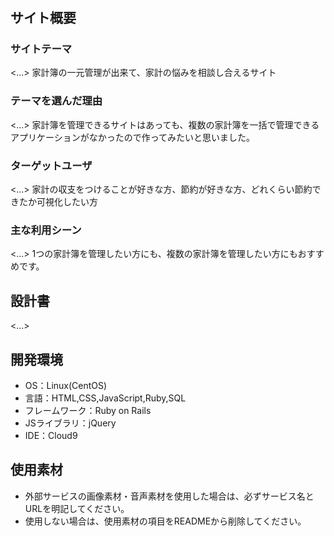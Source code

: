 # <CHOBO>

## サイト概要
### サイトテーマ
<...>
家計簿の一元管理が出来て、家計の悩みを相談し合えるサイト

### テーマを選んだ理由
<...>
家計簿を管理できるサイトはあっても、複数の家計簿を一括で管理できるアプリケーションがなかったので作ってみたいと思いました。

### ターゲットユーザ
<...>
家計の収支をつけることが好きな方、節約が好きな方、どれくらい節約できたか可視化したい方

### 主な利用シーン
<...>
1つの家計簿を管理したい方にも、複数の家計簿を管理したい方にもおすすめです。

## 設計書
<...>

## 開発環境
- OS：Linux(CentOS)
- 言語：HTML,CSS,JavaScript,Ruby,SQL
- フレームワーク：Ruby on Rails
- JSライブラリ：jQuery
- IDE：Cloud9

## 使用素材
- 外部サービスの画像素材・音声素材を使用した場合は、必ずサービス名とURLを明記してください。
- 使用しない場合は、使用素材の項目をREADMEから削除してください。